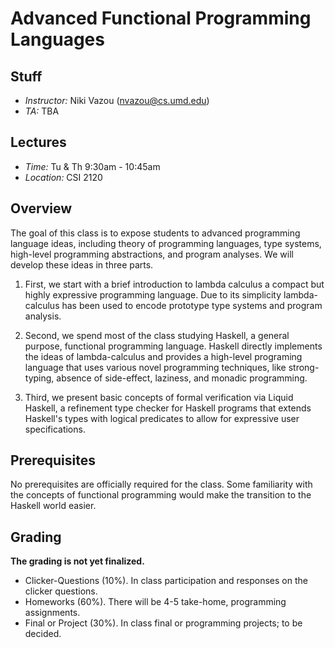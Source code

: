 Advanced Functional Programming Languages
====================================================

Stuff
-----

- *Instructor:* Niki Vazou (nvazou@cs.umd.edu)
- *TA:* TBA

Lectures
----------
- *Time:* Tu & Th 9:30am - 10:45am
- *Location:* CSI 2120


Overview
-----------
The goal of this class is to expose students to advanced programming
language ideas, including theory of programming languages, type
systems,  high-level programming abstractions, and program analyses.
We will develop these ideas in three parts.

1. First, we start with a brief introduction to lambda calculus a
compact but highly expressive programming language. Due to its
simplicity lambda-calculus has been used to encode prototype type
systems and program analysis.

2. Second, we spend most of the class studying Haskell, a general
purpose, functional programming language. Haskell directly implements
the ideas of lambda-calculus and provides a high-level programing
language that uses various novel programming techniques, like
strong-typing, absence of side-effect, laziness, and monadic
programming.

3. Third, we present basic concepts of formal verification via Liquid
Haskell, a refinement type checker for Haskell programs that extends
Haskell's types with logical predicates to allow for expressive user
specifications.

Prerequisites
--------------
No prerequisites are officially required for the class. 
Some familiarity with the concepts of functional programming would make 
the transition to the Haskell world easier.  


Grading
-------

**The grading is not yet finalized.**

- Clicker-Questions (10%). In class participation and responses on the clicker questions.
- Homeworks (60%). There will be 4-5 take-home, programming assignments. 
- Final or Project (30%). In class final or programming projects; to be decided. 

